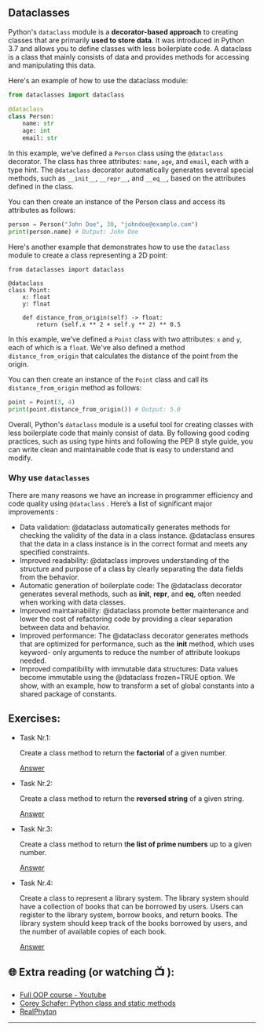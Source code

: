 ## Dataclasses

Python's `dataclass` module is a **decorator-based approach** to creating classes that are primarily **used to store data**. It was introduced in Python 3.7 and allows you to define classes with less boilerplate code. A dataclass is a class that mainly consists of data and provides methods for accessing and manipulating this data.

Here's an example of how to use the dataclass module:

```python
from dataclasses import dataclass

@dataclass
class Person:
    name: str
    age: int
    email: str
```

In this example, we've defined a `Person` class using the `@dataclass` decorator. The class has three attributes: `name`, `age`, and `email`, each with a type hint. The `@dataclass` decorator automatically generates several special methods, such as `__init__`, `__repr__`, and `__eq__`, based on the attributes defined in the class.

You can then create an instance of the Person class and access its attributes as follows:

```python
person = Person("John Doe", 30, "johndoe@example.com")
print(person.name) # Output: John Doe

```

Here's another example that demonstrates how to use the `dataclass` module to create a class representing a 2D point:

```
from dataclasses import dataclass

@dataclass
class Point:
    x: float
    y: float

    def distance_from_origin(self) -> float:
        return (self.x ** 2 + self.y ** 2) ** 0.5

```

In this example, we've defined a `Point` class with two attributes: `x` and `y`, each of which is a `float`. We've also defined a method `distance_from_origin` that calculates the distance of the point from the origin.

You can then create an instance of the `Point` class and call its `distance_from_origin` method as follows:

```python
point = Point(3, 4)
print(point.distance_from_origin()) # Output: 5.0

```
Overall, Python's `dataclass` module is a useful tool for creating classes with less boilerplate code that mainly consist of data. By following good coding practices, such as using type hints and following the PEP 8 style guide, you can write clean and maintainable code that is easy to understand and modify.

### Why use `dataclasses`
There are many reasons we have an increase in programmer efficiency and code quality using `@dataclass` . Here’s a list of significant major improvements :
 - Data validation: @dataclass automatically generates methods for checking the validity of the data in a class instance. @dataclass ensures that the 
   data in a class instance is in the correct format and meets any specified constraints.
 - Improved readability: @dataclass improves understanding of the structure and purpose of a class by clearly separating the data fields from the 
   behavior.
 - Automatic generation of boilerplate code: The @dataclass decorator generates several methods, such as __init__, __repr__, and __eq__, often needed 
   when working with data classes.
 - Improved maintainability: @dataclass promote better maintenance and lower the cost of refactoring code by providing a clear separation between data 
   and behavior.
 - Improved performance: The @dataclass decorator generates methods that are optimized for performance, such as the __init__ method, which uses keyword- 
   only arguments to reduce the number of attribute lookups needed.
 - Improved compatibility with immutable data structures: Data values become immutable using the @dataclass frozen=TRUE option. We show, with an example, 
   how to transform a set of global constants into a shared package of constants.


## Exercises: 

* Task Nr.1:  

  Create a class method to return the **factorial** of a given number.

  [Answer](https://github.com/CodeAcademy-Online/python-new-material-level2/wiki/Z:-Exercise-answers.#task-nr-1-3) 


* Task Nr.2:
 
  Create a class method to return the **reversed string** of a given string.

  [Answer](https://github.com/CodeAcademy-Online/python-new-material-level2/wiki/Z:-Exercise-answers.#task-nr-2-2) 

* Task Nr.3:

  Create a class method to return t**he list of prime numbers** up to a given number.

  [Answer](https://github.com/CodeAcademy-Online/python-new-material-level2/wiki/Z:-Exercise-answers.#task-nr-3-3) 

* Task Nr.4: 

  Create a class to represent a library system. The library system should have a collection of books that can be borrowed by users. Users can register to 
  the library system, borrow books, and return books. The library system should keep track of the books borrowed by users, and the number of available 
  copies of each book.

  [Answer](https://github.com/CodeAcademy-Online/python-new-material-level2/wiki/Z:-Exercise-answers.#task-nr-4-2) 


## 🌐  Extra reading (or watching 📺 ):

* [Full OOP course - Youtube](https://www.youtube.com/watch?v=Ej_02ICOIgs)
* [Corey Schafer: Python class and static methods](https://www.youtube.com/watch?v=rq8cL2XMM5M&t)
* [RealPhyton](https://realpython.com/instance-class-and-static-methods-demystified/)
***